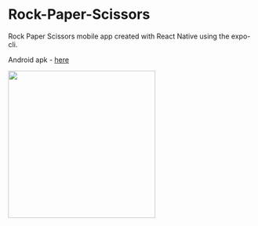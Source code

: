 # Rock-Paper-Scissors
Rock Paper Scissors mobile app created with React Native using the expo-cli.

Android apk - [here](https://github.com/Maryll-castelino/Rock-Paper-Scissors/releases)  

<img src="https://github.com/Maryll-castelino/Rock-Paper-Scissors/blob/main/screenshot.png" width="300">
